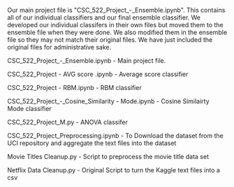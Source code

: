 Our main project file is "CSC_522_Project_-_Ensemble.ipynb". This contains all of our individual classifiers and our final ensemble classifier.
We developed our individual classifers in their own files but moved them to the ensemble file when they were done. We also modified them in the ensemble file so they may not match their original files. We have just included the original files for administrative sake.

CSC_522_Project_-_Ensemble.ipynb - Main project file. 

CSC_522_Project - AVG score .ipynb - Average score classifier

CSC_522_Project - RBM.ipynb - RBM classifier

CSC_522_Project_-_Cosine_Similarity - Mode.ipynb - Cosine Similairty Mode classifier


CSC_522_Project_M.py - ANOVA classifer

CSC_522_Project_Preprocessing.ipynb - To Download the dataset from the UCI repository and aggregate the text files into the dataset

Movie Titles Cleanup.py - Script to preprocess the movie title data set

Netflix Data Cleanup.py - Original Script to turn the Kaggle text files into a csv
